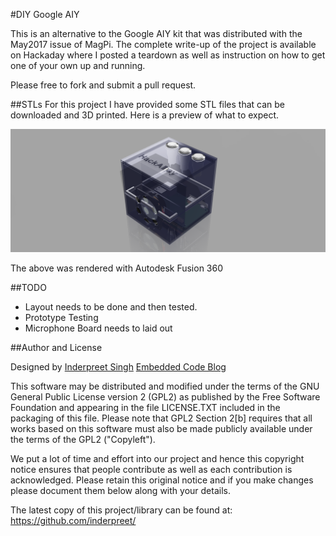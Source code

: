 #DIY Google AIY

This is an alternative to the Google AIY kit that was distributed with the May2017 issue of MagPi. The complete write-up of the project is available on Hackaday where I posted a teardown as well as instruction on how to get one of your own up and running.

Please free to fork and submit a pull request.

##STLs
For this project I have provided some STL files that can be downloaded and 3D printed. Here is a preview of what to expect.

![alt text](render.png "Rendered In Fusion 360")

The above was rendered with Autodesk Fusion 360 

##TODO
* Layout needs to be done and then tested.
* Prototype Testing
* Microphone Board needs to laid out

##Author and License

Designed by [Inderpreet Singh](https://inderpreet.github.io)
[Embedded Code Blog](https://embeddedcode.wordpress.com)

This software may be distributed and modified under the terms of the GNU
General Public License version 2 (GPL2) as published by the Free Software
Foundation and appearing in the file LICENSE.TXT included in the packaging of
this file. Please note that GPL2 Section 2[b] requires that all works based
on this software must also be made publicly available under the terms of
the GPL2 ("Copyleft").

We put a lot of time and effort into our project and hence this copyright 
notice ensures that people contribute as well as each contribution is 
acknowledged. Please retain this original notice and if you make changes
please document them below along with your details.

The latest copy of this project/library can be found at: 
https://github.com/inderpreet/
